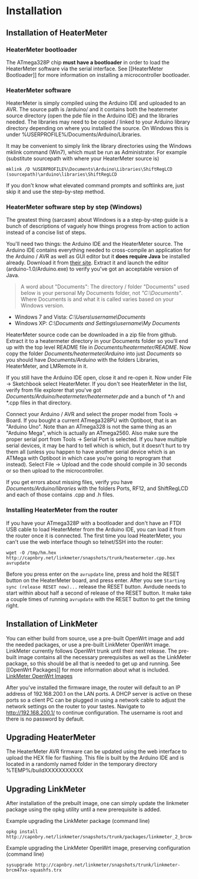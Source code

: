 # Installation
## Installation of HeaterMeter

### HeaterMeter bootloader
The ATmega328P chip **must have a bootloader** in order to load the HeaterMeter software via the serial interface. See [[HeaterMeter Bootloader]] for more information on installing a microcontroller bootloader.

### HeaterMeter software
HeaterMeter is simply compiled using the Arduino IDE and uploaded to an AVR.  The source path is /arduino/ and it contains both the heatermeter source directory (open the pde file in the Arduino IDE) and the libraries needed.  The libraries may need to be copied / linked to your Arduino library directory depending on where you installed the source.  On Windows this is under %USERPROFILE%/Documents/Arduino/Libraries. 

It may be convenient to simply link the library directories using the Windows mklink command (Win7), which must be run as Administrator.  For example (substitute sourcepath with where your HeaterMeter source is)

    mklink /D %USERPROFILE%\Documents\Arduino\Libraries\ShiftRegLCD (sourcepath)\arduino\libraries\ShiftRegLCD

If you don't know what elevated command prompts and softlinks are, just skip it and use the step-by-step method.

### HeaterMeter software step by step (Windows)
The greatest thing (sarcasm) about Windows is a a step-by-step guide is a bunch of descriptions of vaguely how things progress from action to action instead of a concise list of steps.

You'll need two things: the Arduino IDE and the HeaterMeter source.  The Arduino IDE contains everything needed to cross-compile an application for the Arduino / AVR as well as GUI editor but it **does require Java** be installed already.  Download it from [their site](http://www.arduino.cc/en/Main/Software).  Extract it and launch the editor (arduino-1.0/Arduino.exe) to verify you've got an acceptable version of Java.

> A word about "Documents": The directory / folder "Documents" used below is your personal My Documents folder, not *"C:\Documents\"*.  Where Documents is and what it is called varies based on your Windows version.

* Windows 7 and Vista: *C:\Users\username\Documents*
* Windows XP: *C:\Documents and Settings\username\My Documents*

HeaterMeter source code can be downloaded in a zip file from github.  Extract it to a heatermeter directory in your Documents folder so you'll end up with the top level README file in *Documents/heatermeter/README*.  Now copy the folder *Documents/heatermeter/Arduino* into just *Documents* so you should have *Documents/Arduino* with the folders Libraries, HeaterMeter, and LMRemote in it.

If you still have the Arduino IDE open, close it and re-open it.  Now under File -> Sketchbook select HeaterMeter.  If you don't see HeaterMeter in the list, verify from file explorer that you've got *Documents/Arduino/heatermeter/heatermeter.pde* and a bunch of *.h and *.cpp files in that directory.

Connect your Arduino / AVR and select the proper model from Tools -> Board. If you bought a current ATmega328PU with Optiboot, that is an "Arduino Uno".  Note than an ATmega328 is not the same thing as an "Arduino Mega", which is actually an ATmega2560. Also make sure the proper serial port from Tools -> Serial Port is selected.  If you have multiple serial devices, it may be hard to tell which is which, but it doesn't hurt to try them all (unless you happen to have another serial device which is an ATMega with Optiboot in which case you're going to reprogram that instead).  Select File -> Upload and the code should compile in 30 seconds or so then upload to the microcontroller.

If you get errors about missing files, verify you have *Documents/Arduino/libraries* with the folders Ports, RF12, and ShiftRegLCD and each of those contains .cpp and .h files.

### Installing HeaterMeter from the router
If you have your ATmega328P with a bootloader and don't have an FTDI USB cable to load HeaterMeter from the Arduino IDE, you can load it from the router once it is connected.  The first time you load HeaterMeter, you can't use the web interface though so telnet/SSH into the router:

```
wget -O /tmp/hm.hex http://capnbry.net/linkmeter/snapshots/trunk/heatermeter.cpp.hex
avrupdate
```

Before you press enter on the ```avrupdate``` line, press and hold the RESET button on the HeaterMeter board, and press enter.  After you see ```Starting sync (release RESET now)...``` release the RESET button. Avrdude needs to start within about half a second of release of the RESET button. It make take a couple times of running ```avrupdate``` with the RESET button to get the timing right.

## Installation of LinkMeter
You can either build from source, use a pre-built OpenWrt image and add the needed packages, or use a pre-built LinkMeter OpenWrt image. LinkMeter currently follows OpenWrt trunk until their next release.  The pre-built image contains all the necessary prerequisites as well as the LinkMeter package, so this should be all that is needed to get up and running.  See [[OpenWrt Packages]] for more information about what is included.  
[LinkMeter OpenWrt Images](http://capnbry.net/linkmeter/snapshots/trunk/)

After you've installed the firmware image, the router will default to an IP address of 192.168.200.1 on the LAN ports.  A DHCP server is active on these ports so a client PC can be plugged in using a network cable to adjust the network settings on the router to your tastes. Navigate to <http://192.168.200.1/> to continue configuration.  The username is root and there is no password by default.

## Upgrading HeaterMeter
The HeaterMeter AVR firmware can be updated using the web interface to upload the HEX file for flashing.  This file is built by the Arduino IDE and is located in a randomly named folder in the temporary directory %TEMP%/buildXXXXXXXXXXX

## Upgrading LinkMeter
After installation of the prebuilt image, one can simply update the linkmeter package using the opkg utility until a new prerequisite is added.

Example upgrading the LinkMeter package (command line)

    opkg install http://capnbry.net/linkmeter/snapshots/trunk/packages/linkmeter_2_brcm47xx.ipk

Example upgrading the LinkMeter OpenWrt image, preserving configuration (command line)

    sysupgrade http://capnbry.net/linkmeter/snapshots/trunk/linkmeter-brcm47xx-squashfs.trx